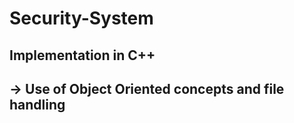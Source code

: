 # Security-System
## Implementation in C++ 
## -> Use of Object Oriented concepts and file handling
